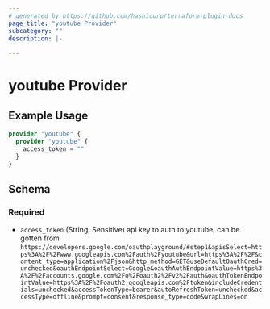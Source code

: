 ```yaml
---
# generated by https://github.com/hashicorp/terraform-plugin-docs
page_title: "youtube Provider"
subcategory: ""
description: |-
  
---
```


# youtube Provider



## Example Usage

```terraform
provider "youtube" {
  provider "youtube" {
    access_token = ""
  }
}
```

<!-- schema generated by tfplugindocs -->
## Schema

### Required

- `access_token` (String, Sensitive) api key to auth to youtube, can be gotten from `https://developers.google.com/oauthplayground/#step1&apisSelect=https%3A%2F%2Fwww.googleapis.com%2Fauth%2Fyoutube&url=https%3A%2F%2F&content_type=application%2Fjson&http_method=GET&useDefaultOauthCred=unchecked&oauthEndpointSelect=Google&oauthAuthEndpointValue=https%3A%2F%2Faccounts.google.com%2Fo%2Foauth2%2Fv2%2Fauth&oauthTokenEndpointValue=https%3A%2F%2Foauth2.googleapis.com%2Ftoken&includeCredentials=unchecked&accessTokenType=bearer&autoRefreshToken=unchecked&accessType=offline&prompt=consent&response_type=code&wrapLines=on`
